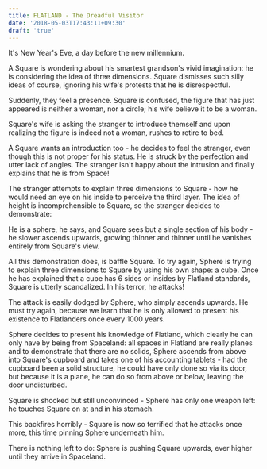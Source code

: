 ```yaml
---
title: FLATLAND - The Dreadful Visitor
date: '2018-05-03T17:43:11+09:30'
draft: 'true'
---
```

It's New Year's Eve, a day before the new millennium.

A Square is wondering about his smartest grandson's vivid imagination: he is considering the idea of three dimensions. Square dismisses such silly ideas of course, ignoring his wife's protests that he is disrespectful.

Suddenly, they feel a presence. Square is confused, the figure that has just appeared is neither a woman, nor a circle; his wife believe it to be a woman.

Square's wife is asking the stranger to introduce themself and upon realizing the figure is indeed not a woman, rushes to retire to bed.

A Square wants an introduction too - he decides to feel the stranger, even though this is not proper for his status. He is struck by the perfection and utter lack of angles. The stranger isn't happy about the intrusion and finally explains that he is from Space!

The stranger attempts to explain three dimensions to Square - how he would need an eye on his inside to perceive the third layer. The idea of height is incomprehensible to Square, so the stranger decides to demonstrate:

He is a sphere, he says, and Square sees but a single section of his body - he slower ascends upwards, growing thinner and thinner until he vanishes entirely from Square's view.

All this demonstration does, is baffle Square. To try again, Sphere is trying to explain three dimensions to Square by using his own shape: a cube. Once he has explained that a cube has 6 sides or insides by Flatland standards, Square is utterly scandalized. In his terror, he attacks!

The attack is easily dodged by Sphere, who simply ascends upwards. He must try again, because we learn that he is only allowed to present his existence to Flatlanders once every 1000 years.

Sphere decides to present his knowledge of Flatland, which clearly he can only have by being from Spaceland: all spaces in Flatland are really planes and to demonstrate that there are no solids, Sphere ascends from above into Square's cupboard and takes one of his accounting tablets - had the cupboard been a solid structure, he could have only done so via its door, but because it is a plane, he can do so from above or below, leaving the door undisturbed.

Square is shocked but still unconvinced - Sphere has only one weapon left: he touches Square on at and in his stomach.

This backfires horribly - Square is now so terrified that he attacks once more, this time pinning Sphere underneath him.

There is nothing left to do: Sphere is pushing Square upwards, ever higher until they arrive in Spaceland.
